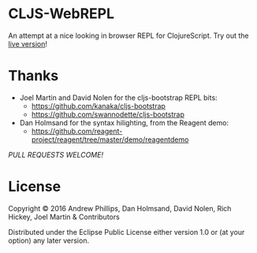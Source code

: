 # CLJS-WebREPL

An attempt at a nice looking in browser REPL for ClojureScript.  Try out the [live version](http://theasp.github.io/cljs-webrepl/)!

# Thanks
- Joel Martin and David Nolen for the cljs-bootstrap REPL bits:
  - https://github.com/kanaka/cljs-bootstrap
  - https://github.com/swannodette/cljs-bootstrap
- Dan Holmsand for the syntax hilighting, from the Reagent demo:
  - https://github.com/reagent-project/reagent/tree/master/demo/reagentdemo

*PULL REQUESTS WELCOME!*

# License

Copyright © 2016 Andrew Phillips, Dan Holmsand, David Nolen, Rich Hickey, Joel Martin & Contributors

Distributed under the Eclipse Public License either version 1.0 or (at your option) any later version.
